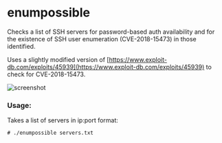 # enumpossible
Checks a list of SSH servers for password-based auth availability and for the existence of SSH user enumeration (CVE-2018-15473) in those identified.

Uses a slightly modified version of [https://www.exploit-db.com/exploits/45939](https://www.exploit-db.com/exploits/45939) to check for CVE-2018-15473.

![screenshot](https://raw.githubusercontent.com/securemode/enumpossible/master/screenshot.png)

### Usage:
Takes a list of servers in ip:port format:
```
# ./enumpossible servers.txt
```
